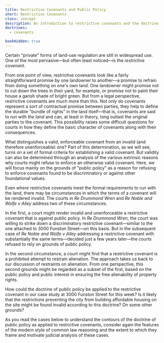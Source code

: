 ```yaml
---
title: Restrictive Covenants and Public Policy
short: Restrictive Covenants
class: concept
description: An introduction to restrictive covenants and the doctrine of public policy
doctrines:
  - covenants

bookHidden: true
---
```


Certain "private" forms of land-use regulation are still in widespread use. One of the most pervasive—but often least noticed—is the *restrictive covenant*. 

From one point of view, restrictive covenants look like a fairly straightforward promise by one landowner to another—a promise to refrain from doing something on one's own land. One landowner might promise not to cut down the trees in their yard, for example, or promise not to paint their house a garish shade of bright green. But from a legal perspective, restrictive covenants are much more than this. Not only do covenants represent a sort of contractual promise between parties, they help to define the durable "bundle of rights" in the land itself—that is, covenants are said to *run with the land* and can, at least in theory, long outlast the original parties to the covenant. This possibility raises some difficult questions for courts in how they define the basic character of covenants along with their consequences.

What distinguishes a valid, enforceable covenant from an invalid (and therefore unenforceable) one? Part of this determination, as we will see, turns on a set of formal criteria for establishing a valid covenant. But validity can also be determined through an analysis of the various extrinsic reasons why courts might refuse to enforce an otherwise valid covenant. Here, we will focus mainly on the grounds of "public policy" as a reason for refusing to enforce covenants found to be discriminatory or against other foundational values. 

Even where restrictive covenants meet the formal requirements to run with the land, there may be circumstances in which the terms of a covenant will be rendered invalid. The courts in *Re Drummond Wren* and *Re Noble and Wolfe v Alley* address two of these circumstances. 

In the first, a court might render invalid and unenforceable a restrictive covenant that is against public policy. In *Re Drummond Wren*, the court was willing to strike down a discriminatory restrictive covenant—similar to the one attached to 3000 Funston Street—on this basis. But in the subsequent case of *Re Noble and Wolfe v Alley* addressing a restrictive covenant with substantially the same terms—decided just a few years later—the courts refused to rely on grounds of public policy.

In the second circumstance, a court might find that a restrictive covenant is a prohibited attempt to restrain alienation. The approach takes us back to our discussion of restraints on alienation. From one perspective, this second grounds might be regarded as a subset of the first, based on the public policy and public interest in ensuring the free alienability of property rights. 

How could the doctrine of public policy be applied to the restrictive covenant in our case study at 3000 Funston Street for this week? Is it likely that the restrictions preventing the city from building affordable housing on the site might be found invalid according to this doctrine? On some other grounds?

As you read the cases below to understand the contours of the doctrine of public policy as applied to restrictive covenants, consider again the features of the modern style of common law reasoning and the extent to which they frame and motivate judicial analysis of these cases.

